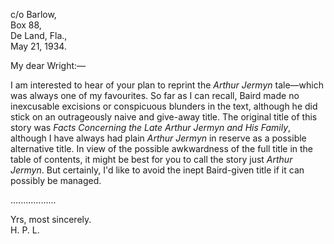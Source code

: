 c/o Barlow,  
Box 88,  
De Land, Fla.,  
May 21, 1934.

My dear Wright:—

I am interested to hear of your plan to reprint the *Arthur Jermyn* tale—which was always one of my favourites. So far as I can recall, Baird made no inexcusable excisions or conspicuous blunders in the text, although he did stick on an outrageously naive and give-away title. The original title of this story was *Facts Concerning the Late Arthur Jermyn and His Family*, although I have always had plain *Arthur Jermyn* in reserve as a possible alternative title. In view of the possible awkwardness of the full title in the table of contents, it might be best for you to call the story just *Arthur Jermyn*. But certainly, I'd like to avoid the inept Baird-given title if it can possibly be managed.

..................

Yrs, most sincerely.  
H. P. L.
